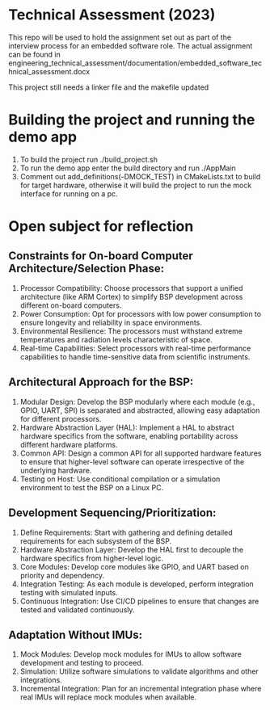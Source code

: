 # Technical Assessment (2023) 
This repo will be used to hold the assignment set out as part of the interview process for an embedded software role. The actual assignment can be found in engineering_technical_assessment/documentation/embedded_software_technical_assessment.docx

This project still needs a linker file and the makefile updated

# Building the project and running the demo app

1. To build the project run ./build_project.sh
2. To run the demo app enter the build directory and run ./AppMain
3. Comment out add_definitions(-DMOCK_TEST) in CMakeLists.txt to build for target hardware, otherwise it will build the project to run the mock interface for running on a pc.

# Open subject for reflection

## Constraints for On-board Computer Architecture/Selection Phase:
1. Processor Compatibility: Choose processors that support a unified architecture (like ARM Cortex) to simplify BSP development across different on-board computers.
2. Power Consumption: Opt for processors with low power consumption to ensure longevity and reliability in space environments.
3. Environmental Resilience: The processors must withstand extreme temperatures and radiation levels characteristic of space.
4. Real-time Capabilities: Select processors with real-time performance capabilities to handle time-sensitive data from scientific instruments.

## Architectural Approach for the BSP:
1. Modular Design: Develop the BSP modularly where each module (e.g., GPIO, UART, SPI) is separated and abstracted, allowing easy adaptation for different processors.
2. Hardware Abstraction Layer (HAL): Implement a HAL to abstract hardware specifics from the software, enabling portability across different hardware platforms.
3. Common API: Design a common API for all supported hardware features to ensure that higher-level software can operate irrespective of the underlying hardware.
4. Testing on Host: Use conditional compilation or a simulation environment to test the BSP on a Linux PC.

## Development Sequencing/Prioritization:
1. Define Requirements: Start with gathering and defining detailed requirements for each subsystem of the BSP.
2. Hardware Abstraction Layer: Develop the HAL first to decouple the hardware specifics from higher-level logic.
3. Core Modules: Develop core modules like GPIO, and UART based on priority and dependency.
4. Integration Testing: As each module is developed, perform integration testing with simulated inputs.
5. Continuous Integration: Use CI/CD pipelines to ensure that changes are tested and validated continuously.

## Adaptation Without IMUs:
1. Mock Modules: Develop mock modules for IMUs to allow software development and testing to proceed.
2. Simulation: Utilize software simulations to validate algorithms and other integrations.
3. Incremental Integration: Plan for an incremental integration phase where real IMUs will replace mock modules when available.
